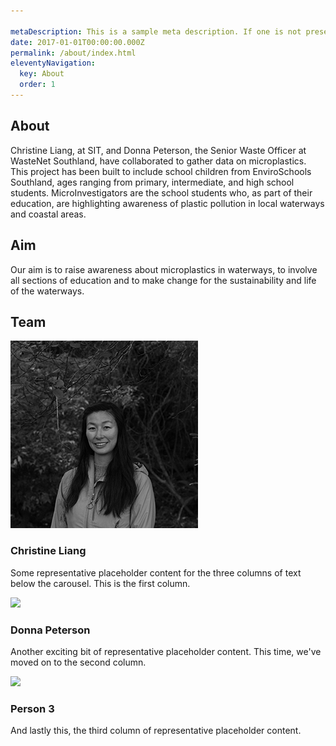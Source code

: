 ```yaml
---

metaDescription: This is a sample meta description. If one is not present in your page/post's front matter, the default metadata.desciption will be used instead.
date: 2017-01-01T00:00:00.000Z
permalink: /about/index.html
eleventyNavigation:
  key: About
  order: 1
---
```


 <section class="text-center container">
    <div class="row py-lg-5">
      <div class="col-lg-6 col-md-8 mx-auto">
        <h1 class="fw-light">About</h1>
        <p class="lead text-muted">Christine Liang, at SIT, and Donna Peterson, the Senior Waste Officer at WasteNet Southland, have collaborated to gather data on microplastics. This project has been built to include school children from EnviroSchools Southland, ages ranging from primary, intermediate, and high school students. MicroInvestigators are the school students who, as part of their education, are highlighting awareness of plastic pollution in local waterways and coastal areas.</p>
      </div>
    </div>
  </section>
          
  <section class="text-center container">
    <div class="row py-lg-5">
      <div class="col-lg-6 col-md-8 mx-auto">
        <h1 class="fw-light">Aim</h1>
        <p class="lead text-muted">Our aim is to raise awareness about microplastics in waterways, to involve all sections of education and to make change for the sustainability and life of the waterways.</p>
      </div>
    </div>
  </section>
          
  <section class="text-center container">
    <div class="row py-lg-5">
      <div class="col-lg-6 col-md-8 mx-auto">
        <h1 class="fw-light">Team</h1>
      </div>
    </div>
  </section>
          
<div class="container marketing">

  <div class="row">
      <div class="col-lg-4">
        <img class="team-image rounded-circle bd-placeholder-img" src="/_includes/assets/img/christine-resize.jpg"/>

  <h3>Christine Liang</h3>
        <p>Some representative placeholder content for the three columns of text below the carousel. This is the first column.</p>
      </div><!-- /.col-lg-4 -->
      <div class="col-lg-4">
        <img class="team-image rounded-circle bd-placeholder-img" src="/_includes/assets/img/IMG_2661.jpg"/>

  <h3>Donna Peterson</h3>
        <p>Another exciting bit of representative placeholder content. This time, we've moved on to the second column.</p>
      </div><!-- /.col-lg-4 -->
      <div class="col-lg-4">
        <img class="team-image rounded-circle bd-placeholder-img" src="/_includes/assets/img/IMG_2680.jpg"/>

  <h3>Person 3</h3>
        <p>And lastly this, the third column of representative placeholder content.</p>
      </div><!-- /.col-lg-4 -->
    </div><!-- /.row -->
          </div>
